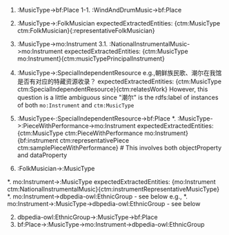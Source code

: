 1. :MusicType->bf:Place
    1-1. :WindAndDrumMusic->bf:Place
2. :MusicType->:FolkMusician
    expectedExtractedEntities: {ctm:MusicType ctm:FolkMusician}{:representativeFolkMusician}     
3. :MusicType->mo:Instrument
    3.1. :NationalInstrumentalMusic->mo:Instrument
        expectedExtractedEntities: {ctm:MusicType mo:Instrument}{ctm:musicTypePrincipalInstrument}
4. :MusicType->:SpecialIndependentResource
    e.g.,朝鲜族民歌、潮尔在我馆是否有对应的特藏资源收录？
        expectedExtractedEntities: {ctm:MusicType ctm:SpecialIndependentResource}{ctm:relatesWork}
        However, this question is a little ambiguous since "潮尔" is the rdfs:label of instances of both `mo:Instrument` and `ctm:MusicType`
3. :MusicType<-:SpecialIndependentResource->bf:Place
*. :MusicType->:PieceWithPerformance->mo:Instrument
    expectedExtractedEntities: {ctm:MusicType ctm:PieceWithPerformance mo:Instrument}{bf:instrument ctm:representativePiece ctm:samplePieceWithPerformance} # This involves both objectProperty and dataProperty


4. :FolkMusician->:MusicType

*. mo:Instrument->:MusicType
    expectedExtractedEntities: {mo:Instrument ctm:NationalInstrumentalMusic}{ctm:instrumentRepresentativeMusicType}
*. mo:Instrument->dbpedia-owl:EthnicGroup - see below
    e.g.,
*. mo:Instrument->:MusicType->dbpedia-owl:EthnicGroup - see below

2. dbpedia-owl:EthnicGroup->:MusicType->bf:Place
6. bf:Place->:MusicType->mo:Instrument->dbpedia-owl:EthnicGroup